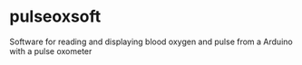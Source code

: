 # pulseoxsoft
Software for reading and displaying blood oxygen and pulse from a Arduino with a pulse oxometer 
